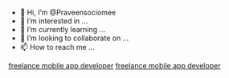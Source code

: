 - 👋 Hi, I’m @Praveensociomee
- 👀 I’m interested in ...
- 🌱 I’m currently learning ...
- 💞️ I’m looking to collaborate on ...
- 📫 How to reach me ...

<!---
Praveensociomee/Praveensociomee is a ✨ special ✨ repository because its `README.md` (this file) appears on your GitHub profile.
You can click the Preview link to take a look at your changes.
--->
<a href="[url](https://www.mrmobileappdeveloper.com/hire-freelance-mobile-app-developer/)">freelance mobile app developer</a>
<a href="https://github.com/search?q=freelance+mobile+app+developer" target="https://www.mrmobileappdeveloper.com/">freelance mobile app developer</a>
